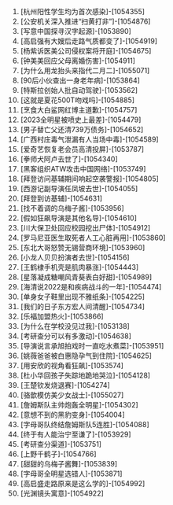 
1. [杭州阳性学生均为首次感染]-[1054355]
1. [公安机关深入推进“扫黄打非”]-[1054876]
1. [写意中国探寻汉字起源]-[1053890]
1. [高启强有大嫂后走路气质都变了]-[1054919]
1. [杨紫诉医美公司侵权案将开庭]-[1054675]
1. [钟美美回应父母离婚伤害]-[1054911]
1. [为什么用龙抬头来指代二月二]-[1055071]
1. [90后小伙查出一身老年病]-[1053864]
1. [特斯拉创始人批自动驾驶]-[1053562]
1. [这就是夏花500T吻戏吗]-[1054885]
1. [烹食大白鲨网红博主道歉]-[1054757]
1. [2023全明星被喷史上最差]-[1054479]
1. [男子替亡父还清739万债务]-[1054652]
1. [广西村庄毒气泄漏有人当场中毒]-[1054589]
1. [爱奇艺恢复老会员高清投屏]-[1053787]
1. [拳师犬阿卢去世了]-[1054340]
1. [黑客组织ATW攻击中国网络]-[1053749]
1. [拜登访问基辅期间响起空袭警报]-[1054805]
1. [西游记副导演任凤坡去世]-[1054055]
1. [拜登到访基辅]-[1054631]
1. [找不着调的乌梅子酱]-[1053956]
1. [假如狂飙导演是其他名导]-[1054610]
1. [川大保卫处回应校园挖出尸体]-[1054912]
1. [罗马尼亚医生取死者人工心脏再用]-[1053860]
1. [东北大哥怒赞无锡营商环境]-[1053960]
1. [小龙人贝贝扮演者去世]-[1054156]
1. [王鹤棣手机壳是肌肉暴涨]-[1054443]
1. [星落凝成糖嘲风青葵表白好甜]-[1054989]
1. [海清说2022是和疾病战斗的一年]-[1054474]
1. [单身女子鞋里出现不雅纸条]-[1054225]
1. [我们的日子东方宏人间清醒]-[1054734]
1. [乐福加盟热火]-[1053866]
1. [为什么在学校没见过我]-[1053138]
1. [考研查分可以有多激动]-[1054638]
1. [导演说言承旭拍戏时一直吃水煮菜]-[1053951]
1. [姚薇爸爸被白惠隐孕气到住院]-[1054625]
1. [用安欣的视角看狂飙]-[1053574]
1. [杜小华回孩子失踪地跪地哭泣]-[1054128]
1. [王楚钦发烧退赛]-[1054274]
1. [骆歆模仿美少女战士]-[1055027]
1. [詹姆斯队主帅炮轰全明星]-[1054302]
1. [意想不到的黑豹变身]-[1054004]
1. [字母哥队终结詹姆斯队5连胜]-[1054088]
1. [终于有人能治宁至谦了]-[1053929]
1. [考研查分渠道]-[1053751]
1. [上野千鹤子]-[1054766]
1. [甜甜的乌梅子酱舞]-[1053839]
1. [字母哥全明星选错人]-[1053871]
1. [高启盛走路原来是这么学的]-[1054992]
1. [光渊镜头寓意]-[1054922]
